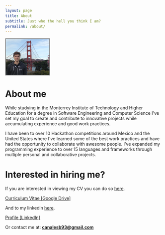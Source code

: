 ```yaml
---
layout: page
title: About
subtitle: Just who the hell you think I am?
permalink: /about/
---
```

<img style="width: 10em; border: 2px solid #828282; border-radius: 1px;" src="/profile_small.jpeg">

# About me
While studying in the Monterrey Institute of Technology and Higher Education for a degree in Software Engineering and Computer Science I've set my goal to create and contribute to innovative projects while accumulating experience and good work practices. 

I have been to over 10 Hackathon competitions around Mexico and the United States where I've learned some of the best work practices and have had the opportunity to collaborate with awesome people. I've expanded my programming experience to over 15 languages and frameworks through multiple personal and collaborative projects.

# Interested in hiring me?
If you are interested in viewing my CV you can do so [here](https://drive.google.com/file/d/0B6LuC-jMxYMXd0JhMy1FRnUzRnM/view?usp=sharing).

<div class="link-box"><a href="https://drive.google.com/file/d/0B6LuC-jMxYMXd0JhMy1FRnUzRnM/view?usp=sharing"><span></span>Curriculum Vitae [Google Drive]</a></div>

And to my linkedin [here](https://www.linkedin.com/in/canalesb93).

<div class="link-box"><a href="https://www.linkedin.com/in/canalesb93"><span></span>Profile [LinkedIn]</a></div>

Or contact me at: **canalesb93@gmail.com**